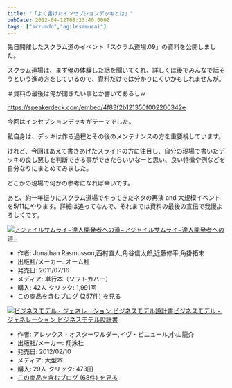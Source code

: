 ```yaml
---
title: "「よく書けたインセプションデッキとは」"
pubDate: 2012-04-12T08:23:40.000Z
tags: ["scrumdo","agilesamurai"]
---
```


先日開催したスクラム道のイベント「スクラム道場.09」の資料を公開しました。

スクラム道場は、まず俺の体験した話を聞いてくれ、詳しくは後でみんなで話そうという進め方をしているので、資料だけでは分かりにくいかもしれませんが。

＃資料の最後は俺が聞きたい事とか書いてあるしw

https://speakerdeck.com/embed/4f83f2b121350f002200342e

今回はインセプションデッキがテーマでした。

私自身は、デッキは作る過程とその後のメンテナンスの方を重要視しています。

けれど、今回はあえて書きあげたスライドの方に注目し、自分の現場で書いたデッキの良し悪しを判断できる事ができたらいいなーと思い、良い特徴や例などを自分なりにまとめてみました。

どこかの現場で何かの参考になれば幸いです。

あと、約一年振りにスクラム道場でやってきたネタの再演 and 大規模イベントを5/11にやります。詳細は追ってなんで、それまでは資料の最後の宣伝で我慢よろしくです。

[![アジャイルサムライ−達人開発者への道−](https://images-fe.ssl-images-amazon.com/images/I/51flKufOVUL._SL160_.jpg)](http://www.amazon.co.jp/exec/obidos/ASIN/4274068560/nawoto07-22/)[アジャイルサムライ−達人開発者への道−](http://www.amazon.co.jp/exec/obidos/ASIN/4274068560/nawoto07-22/)

- 作者: Jonathan Rasmusson,西村直人,角谷信太郎,近藤修平,角掛拓未
- 出版社/メーカー: オーム社
- 発売日: 2011/07/16
- メディア: 単行本（ソフトカバー）
- 購入: 42人 クリック: 1,991回
- [この商品を含むブログ (257件) を見る](http://d.hatena.ne.jp/asin/4274068560/nawoto07-22)

[![ビジネスモデル・ジェネレーション ビジネスモデル設計書](https://images-fe.ssl-images-amazon.com/images/I/61JW%2BUp%2B6jL._SL160_.jpg)](http://www.amazon.co.jp/exec/obidos/ASIN/4798122971/nawoto07-22/)[ビジネスモデル・ジェネレーション ビジネスモデル設計書](http://www.amazon.co.jp/exec/obidos/ASIN/4798122971/nawoto07-22/)

- 作者: アレックス・オスターワルダー,イヴ・ピニュール,小山龍介
- 出版社/メーカー: 翔泳社
- 発売日: 2012/02/10
- メディア: 大型本
- 購入: 29人 クリック: 473回
- [この商品を含むブログ (68件) を見る](http://d.hatena.ne.jp/asin/4798122971/nawoto07-22)